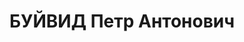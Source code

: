 ---
title: БУЙВИД Петр Антонович
description: 'Род. в 1901, Литва, Ковно, русский, обр.: начальное, б/п. Проживал:
  Томск. Орс водного транспорта, калькулятор

  Арестован 02.10.1937. Обв.: к-р военно-троцкистская организация. Приговор: 07.06.1938
  – ВМН. Расстрелян 07.06.1938.

  Реабилитирован 11.1957'
---